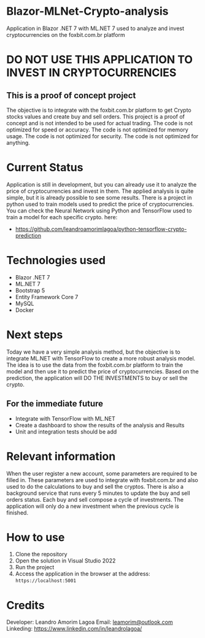 # Blazor-MLNet-Crypto-analysis

Application in Blazor .NET 7 with ML.NET 7 used to analyze and invest cryptocurrencies on the foxbit.com.br platform

# DO NOT USE THIS APPLICATION TO INVEST IN CRYPTOCURRENCIES

## This is a proof of concept project
The objective is to integrate with the foxbit.com.br platform to get Crypto stocks values and create buy and sell orders.
This project is a proof of concept and is not intended to be used for actual trading.
The code is not optimized for speed or accuracy.
The code is not optimized for memory usage.
The code is not optimized for security.
The code is not optimized for anything.

# Current Status
Application is still in development, but you can already use it to analyze the price of cryptocurrencies and invest in them.
The applied analysis is quite simple, but it is already possible to see some results.
There is a project in python used to train models used to predict the price of cryptocurrencies. 
You can check the Neural Network using Python and TensorFlow used to train a model for each specific crypto. here:
- https://github.com/leandroamorimlagoa/python-tensorflow-crypto-prediction


# Technologies used
- Blazor .NET 7
- ML.NET 7
- Bootstrap 5
- Entity Framework Core 7
- MySQL
- Docker

# Next steps
Today we have a very simple analysis method, but the objective is to integrate ML.NET with TensorFlow to create a more robust analysis model.
The idea is to use the data from the foxbit.com.br platform to train the model and then use it to predict the price of cryptocurrencies.
Based on the prediction, the application will DO THE INVESTMENTS to buy or sell the crypto.

## For the immediate future
- Integrate with TensorFlow with ML.NET
- Create a dashboard to show the results of the analysis and Results
- Unit and integration tests should be add

# Relevant information
When the user register a new account, some parameters are required to be filled in. These parameters are used to integrate with foxbit.com.br and also used to do the calculations to buy and sell the cryptos.
There is also a background service that runs every 5 minutes to update the buy and sell orders status.
Each buy and sell compose a cycle of investments. 
The application will only do a new investment when the previous cycle is finished.


# How to use
1. Clone the repository
1. Open the solution in Visual Studio 2022
1. Run the project
1. Access the application in the browser at the address: `https://localhost:5001`

# Credits
Developer: Leandro Amorim Lagoa 
Email: leamorim@outlook.com
Linkeding: https://www.linkedin.com/in/leandrolagoa/

